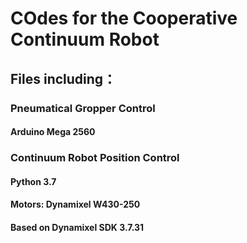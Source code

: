 # COdes for the Cooperative Continuum Robot

## Files including：
### Pneumatical Gropper Control
#### Arduino Mega 2560

### Continuum Robot Position Control
#### Python 3.7
#### Motors: Dynamixel W430-250
#### Based on Dynamixel SDK 3.7.31
